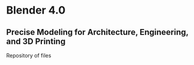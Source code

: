 # Blender 4.0
## Precise Modeling for Architecture, Engineering, and 3D Printing

Repository of files
